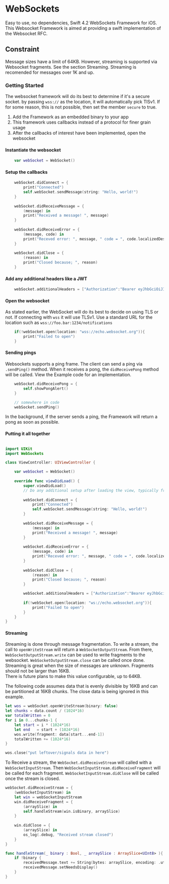 # WebSockets
Easy to use, no dependencies, Swift 4.2 WebSockets Framework for iOS.  
This Websocket Framework is aimed at providing a swift implementation of the Websocket RFC.

## Constraint
Message sizes have a limit of 64KB.  However, streaming is supported via Websocket fragments.  See the section Streaming.  Streaming is recomended for messages over 1K and up.

### Getting Started

The websocket framework will do its best to determine if it's a secure socket.  by passing `wss://` as the location, it will
automatically pick TlSv1.  If for some reason, this is not possible, then set the member `secure` to true. 

1. Add the Framework as an embedded binary to your app
2. This framework uses callbacks instead of a protocol for finer grain usage
3. After the callbacks of interest have been implemented, open the websocket

#### Instantiate the websocket
``` Swift
    var webSocket = WebSocket()
```

#### Setup the callbacks
``` Swift
    webSocket.didConnect = {
        print("Connected")
        self.webSocket.sendMessage(string: "Hello, world!")
    }
    
    webSocket.didReceiveMessage = {
        (message) in
        print("Received a message! ", message)
    }
    
    webSocket.didReceiveError = {
        (message, code) in
        print("Receved error: ", message, " code = ", code.localizedDescription)
    }
    
    webSocket.didClose = {
        (reason) in
        print("Closed because; ", reason)
    }
```

#### Add any additional headers like a JWT
``` Swift
    webSocket.additionalHeaders = ["Authorization":"Bearer eyJhbGciOiJIUzI1NiIsInR5cCI6IkpXVCJ9.eyJzdWIiOiIxMjM0NTY3ODkwIiwibmFtZSI6IkpvaG4gRG9lIiwiaWF0IjoxNTE2MjM5MDIyfQ.SflKxwRJSMeKKF2QT4fwpMeJf36POk6yJV_adQssw5c"]
```

#### Open the websocket
As stated earlier, the WebSocket will do its best to decide on using TLS or not.  If connecting with `wss` it will use TLSv1.
Use a standard URL for the location such as `wss://foo.bar:1234/notifications`
``` Swift
    if(!webSocket.open(location: "wss://echo.websocket.org")){
        print("Failed to open")
    }
```

#### Sending pings
Websockets supports a ping frame.  The client can send a ping via `.sendPing()` method.  When it receives a pong, the `didReceivePong` method will be called.  View the Example code for an implementation.

``` Swift
    webSocket.didReceivePong = {
        self.showPongAlert()
    }

    // somewhere in code
    webSocket.sendPing()

```
In the background, if the server sends a ping, the Framework will return a pong as soon as possible.

#### Putting it all together 

``` Swift

import UIKit
import WebSockets

class ViewController: UIViewController {

    var webSocket = WebSocket()
    
    override func viewDidLoad() {
        super.viewDidLoad()
        // Do any additional setup after loading the view, typically from a nib.
        
        webSocket.didConnect = {
            print("Connected")
            self.webSocket.sendMessage(string: "Hello, world!")
        }
        
        webSocket.didReceiveMessage = {
            (message) in
            print("Received a message! ", message)
        }
        
        webSocket.didReceiveError = {
            (message, code) in
            print("Receved error: ", message, " code = ", code.localizedDescription)
        }
        
        webSocket.didClose = {
            (reason) in
            print("Closed because; ", reason)
        }

        webSocket.additionalHeaders = ["Authorization":"Bearer eyJhbGciOiJIUzI1NiIsInR5cCI6IkpXVCJ9.eyJzdWIiOiIxMjM0NTY3ODkwIiwibmFtZSI6IkpvaG4gRG9lIiwiaWF0IjoxNTE2MjM5MDIyfQ.SflKxwRJSMeKKF2QT4fwpMeJf36POk6yJV_adQssw5c"]
        
        if(!webSocket.open(location: "ws://echo.websocket.org")){
            print("Failed to open")
        }
    }
}
```

#### Streaming
Streaming is done through message fragmentation.  To write a stream, the call to `openWriteStream` will return a `WebSocketOutputStream`.  From there, `WebSocketOutputStream.write` can be used
to write fragments to the websocket. `WebSocketOutputStream.close` can be called once done.   Streaming is great when the size of messages are unknown.  Fragments should not be larger than 16KB.  
There is future plans to make this value configurable, up to 64KB.

The following code assumes data that is evenly divisible by 16KB and can be partitioned at 16KB chunks.  The close data is being ignored in this example.

``` Swift
let wos = webSocket.openWriteStream(binary: false)
let chunks = data.count / (1024*16)
var totalWritten = 0
for i in 0...chunks-1 {
    let start = i * (1024*16)
    let end   = start + (1024*16)                   
    wos.write(fragment: data[start...end-1])
    totalWritten += (1024*16)
}

wos.close("put leftover/signals data in here")
```

To Receive a stream, the `WebSocket.didReceiveStream` will called with a `WebSocketInputStream`. Then `WebSocketInputStream.didReceiveFragment` will be called for each fragment. `WebSocketInputStream.didClose` will be called once the stream is closed.

``` Swift
webSocket.didReceiveStream = {
    (webSocketInputStream) in
    let win = webSocketInputStream
    win.didReceiveFragment = {
        (arraySlice) in
        self.handleStream(win.isBinary, arraySlice)
    }
    
    win.didClose = {
        (arraySlice) in
        os_log(.debug, "Received stream closed")
    }
}

func handleStream(_ binary : Bool, _ arraySlice : ArraySlice<UInt8> ){
    if !binary {
        receivedMessage.text += String(bytes: arraySlice, encoding: .utf8)!
        receivedMessage.setNeedsDisplay()
    }
}
```
